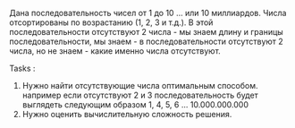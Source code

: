 Дана последовательность чисел от 1 до 10 ... или 10 миллиардов. Числа
отсортированы по возрастанию (1, 2, 3 и т.д.). В этой последовательности
отсутствуют 2 числа - мы знаем длину и границы последовательности, мы
знаем - в последовательности отсутствуют 2 числа, но не знаем - какие именно
числа отсутствуют.

Tasks :
1. Нужно найти отсутствующие числа оптимальным способом. например
если отсутствуют 2 и 3 последовательность будет выглядеть следующим
образом 1, 4, 5, 6 ... 10.000.000.000
2. Нужно оценить вычислительную сложность решения.